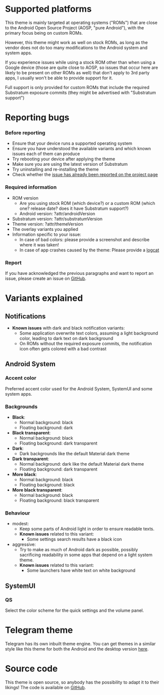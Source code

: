 # Supported platforms

This theme is mainly targeted at operating systems ("ROMs") that are
    close to the Android Open Source Project (AOSP, "pure Android"),
    with the primary focus being on custom ROMs.

However, this theme might work as well on stock ROMs,
    as long as the vendor does not do too many modifications to the
    Android system and system apps.

If you experience issues while using a stock ROM other than when using a
    Google device (those are quite close to AOSP, so issues that occur here
    are likely to be present on other ROMs as well) that don't apply to 3rd
    party apps, I usually won't be able to provide support for it.

Full support is only provided for custom ROMs that include the required
    Substratum exposure commits (they might be advertised with
    "Substratum support")

# Reporting bugs

### Before reporting
- Ensure that your device runs a supported operating system
- Ensure you have understood the available variants and which
    known issues each of them can produce
- Try rebooting your device after applying the theme
- Make sure you are using the latest version of Substratum
- Try uninstalling and re-installing the theme
- Check whether the [issue has already been reported on the project
    page](https://github.com/SpiritCroc/DarkCroc-Android-theme/issues?q=is%3Aissue)

### Required information
- ROM version
    - Are you using stock ROM (which device?) or a custom ROM
        (which one? release date? does it have Substratum support?)
    - Android version: ?attr/androidVersion
- Substratum version: ?attr/substratumVersion
- Theme version: ?attr/themeVersion
- The overlay variants you applied
- Information specific to your issue:
    - In case of bad colors: please provide a screenshot and describe where it was taken!
    - In case of app crashes caused by the theme: Please provide a
        [logcat](https://raw.githubusercontent.com/nathanchance/Android-Tools/master/Guides/Proper_Bug_Reporting.txt)

### Report
If you have acknowledged the previous paragraphs and want to report an
    issue, please create an issue on
    [GitHub](https://github.com/SpiritCroc/DarkCroc-Android-theme/issues?q=is%3Aissue).

# Variants explained

## Notifications
- **Known issues** with dark and black notification variants:
    - Some application overwrite text colors, assuming a light background color, leading to dark text on dark background
    - On ROMs without the required exposure commits, the notification icon often gets colored with a bad contrast

## Android System
### Accent color
Preferred accent color used for the Android System, SystemUI and some system apps.
### Backgrounds
- **Black**:
    - Normal background: black
    - Floating background: dark
- **Black transparent**:
    - Normal background: black
    - Floating background: dark transparent
- **Dark**:
    - Dark backgrounds like the default Material dark theme
- **Dark transparent**:
    - Normal background: dark like the default Material dark theme
    - Floating background: dark transparent
- **More black**:
    - Normal background: black
    - Floating background: black
- **More black transparent**:
    - Normal background: black
    - Floating background: black transparent
### Behaviour
- modest:
    - Keep some parts of Android light in order to ensure readable texts.
    - **Known issues** related to this variant:
        - Some settings search results have a black icon
- aggressive:
    - Try to make as much of Android dark as possible,
        possibly sacrificing readability in some apps that depend on a light system theme.
    - **Known issues** related to this variant:
        - Some launchers have white text on white background

## SystemUI
### QS
Select the color scheme for the quick settings and the volume panel.

# Telegram theme

Telegram has its own inbuilt theme engine.
    You can get themes in a similar style like this theme for both the
    Android and the desktop version [here](https://github.com/SpiritCroc/DefaultDarkTheme-telegram).

# Source code

This theme is open source, so anybody has the possibility to adapt it to
    their likings!
    The code is available on [GitHub](https://github.com/SpiritCroc/DarkCroc-Android-theme).